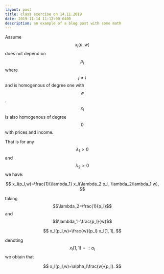 ```yaml
---
layout: post
title: class exercise on 14.11.2019
date: 2019-11-14 11:12:00-0400
description: an example of a blog post with some math
---
```

Assume $$x_l(p,w)$$ does not depend on $$p_j$$ where $$j\neq l$$ and is homogenous of degree one with $$w$$. $$x_l$$ is also homogenous of degree $$0$$ with prices and income. 

That is for any $$\lambda_1>0$$ and $$\lambda_2>0$$ we have:

$$
x_l(p_l,w)=\frac{1}{\lambda_1} x_l(\lambda_2 p_l, \lambda_2\lambda_1 w),
$$

taking $$\lambda_2=\frac{1}{p_l}$$ and $$\lambda_1=\frac{p_l}{w}$$

$$
x_l(p_l,w)=\frac{w}{p_l} x_l(1, 1),
$$

denoting $$x_l(1,1)=:\alpha_l$$ we obtain that 

$$
x_l(p_l,w)=\alpha_l\frac{w}{p_l}.
$$ 

  
